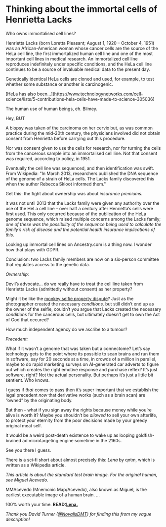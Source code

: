 # Thinking about the immortal cells of Henrietta Lacks

Who owns immortalised cell lines?

Henrietta Lacks (born Loretta Pleasant; August 1, 1920 – October 4, 1951) was
an African-American woman whose cancer cells are the source of the HeLa cell
line, the first immortalized human cell line and one of the most important
cell lines in medical research. An immortalized cell line reproduces
indefinitely under specific conditions, and the HeLa cell line continues to be
a source of invaluable medical data to the present day.

Genetically identical HeLa cells are cloned and used, for example, to test
whether some substance or another is carcinogenic.

[HeLa has also been…](https://www.technologynetworks.com/cell-
science/lists/5-contributions-hela-cells-have-made-to-science-305036)

The human use of human beings, eh. Blimey.

Hey, BUT

A biopsy was taken of the carcinoma on her cervix but, as was common practice
during the mid-20th century, the physicians involved did not obtain consent
from Henrietta before carrying out this procedure.

Nor was consent given to use the cells for research, nor for turning the cells
from the cancerous sample into an immortalised cell line. Not that consent was
required, according to policy, in 1951.

Eventually the cell line was sequenced, and then identification was swift.
From Wikipedia: "In March 2013, researchers published the DNA sequence of the
genome of a strain of HeLa cells. The Lacks family discovered this when the
author Rebecca Skloot informed them."

Get this: the fight about ownership was about _insurance premiums._

It was not until 2013 that the Lacks family were given any authority over the
use of the HeLa cell line – over half a century after Henrietta’s cells were
first used. This only occurred because of the publication of the HeLa genome
sequence, which raised multiple concerns among the Lacks family; _one of these
was the possibility of the sequence being used to calculate the family’s risk
of disease and the potential health insurance implications of this._

Looking up immortal cell lines on Ancestry.com is a thing now. I wonder how
that plays with GDPR.

Conclusion: two Lacks family members are now on a six-person committee that
regulates access to the genetic data.

_Ownership:_

Devil’s advocate… do we really have to treat the cell line taken from
Henrietta Lacks (admittedly without consent) as her property?

Might it be like the [monkey selfie property
dispute](https://en.wikipedia.org/wiki/Monkey_selfie_copyright_dispute)? Just
as the photographer created the necessary _conditions,_ but still didn’t end
up as the owner of the selfie, couldn’t you argue that Lacks created the
necessary _conditions_ for the cancerous cells, but ultimately doesn’t get to
own the Act of God that occured?

How much independent agency do we ascribe to a tumour?

_Precedent:_

What if it wasn’t a genome that was taken but a connectome? Let’s say
technology gets to the point where its possible to scan brains and run them in
software, say for 20 seconds at a time, in crowds of a million in parallel,
maybe to do rapid marketing surveys on AI-generated car adverts to figure out
which creates the right emotive response and purchase reflex? It’s just
software, right? Not the actual personality. But perhaps it’s just a little
bit sentient. Who knows.

I guess if _that_ comes to pass then it’s super important that we establish
the legal precedent _now_ that derivative works (such as a brain scan) are
“owned” by the originating body.

But then – what if you sign away the rights because money while you’re alive
is worth it? Maybe you shouldn’t be _allowed_ to sell your own afterlife, to
protect your eternity from the poor decisions made by your greedy original
meat self.

It would be a weird post-death existence to wake up as looping goldfish-
brained ad microtargeting engine sometime in the 2160s.

See you there I guess.

There is a sci-fi short about almost precisely this: _Lena_ by qntm, which is
written as a Wikipedia article.

_This article is about the standard test brain image. For the original human,
see Miguel Acevedo._

MMAcevedo (Mnemonic Map/Acevedo), also known as Miguel, is the earliest
executable image of a human brain. …

100% worth your time. **READ:[Lena.](https://qntm.org/mmacevedo)**

_Thank you David Turner ([@NovalisDMT](https://twitter.com/novalisdmt)) for
finding this from my vague description!_

